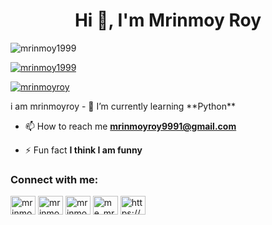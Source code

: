 <h1 align="center">Hi 👋, I'm Mrinmoy Roy</h1>
<p align="left"> <img src="https://komarev.com/ghpvc/?username=mrinmoy1999&label=Profile%20views&color=0e75b6&style=flat" alt="mrinmoy1999" /> </p>

<p align="left"> <a href="https://github.com/ryo-ma/github-profile-trophy"><img src="https://github-profile-trophy.vercel.app/?username=mrinmoy1999" alt="mrinmoy1999" /></a> </p>

<p align="left"> <a href="https://twitter.com/mrinmoyroy" target="blank"><img src="https://img.shields.io/twitter/follow/mrinmoyroy?logo=twitter&style=for-the-badge" alt="mrinmoyroy" /></a> </p>
 i am mrinmoyroy
- 🌱 I’m currently learning **Python**

- 📫 How to reach me **mrinmoyroy9991@gmail.com**

- ⚡ Fun fact **I think I am funny**

<h3 align="left">Connect with me:</h3>
<p align="left">
<a href="https://twitter.com/mrinmoyroy" target="blank"><img align="center" src="https://raw.githubusercontent.com/rahuldkjain/github-profile-readme-generator/master/src/images/icons/Social/twitter.svg" alt="mrinmoyroy" height="30" width="40" /></a>
<a href="https://linkedin.com/in/mrinmoy roy" target="blank"><img align="center" src="https://raw.githubusercontent.com/rahuldkjain/github-profile-readme-generator/master/src/images/icons/Social/linked-in-alt.svg" alt="mrinmoy roy" height="30" width="40" /></a>
<a href="https://fb.com/mrinmoy roy" target="blank"><img align="center" src="https://raw.githubusercontent.com/rahuldkjain/github-profile-readme-generator/master/src/images/icons/Social/facebook.svg" alt="mrinmoy roy" height="30" width="40" /></a>
<a href="https://instagram.com/me_mrinmoyroy" target="blank"><img align="center" src="https://raw.githubusercontent.com/rahuldkjain/github-profile-readme-generator/master/src/images/icons/Social/instagram.svg" alt="me_mrinmoyroy" height="30" width="40" /></a>
<a href="https://discord.gg/https://discord.gg/KVuJnX8p" target="blank"><img align="center" src="https://raw.githubusercontent.com/rahuldkjain/github-profile-readme-generator/master/src/images/icons/Social/discord.svg" alt="https://discord.gg/KVuJnX8p" height="30" width="40" /></a>
</p>

